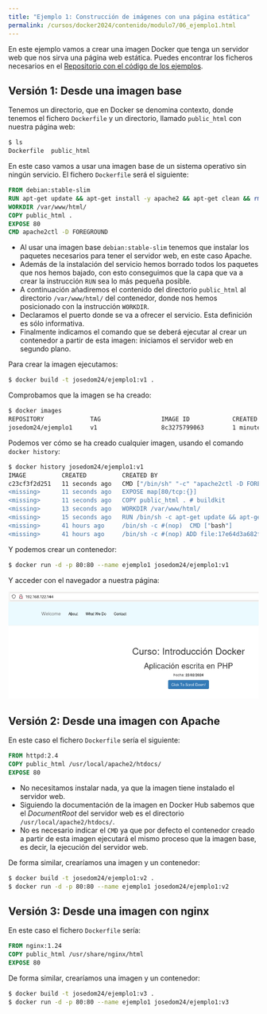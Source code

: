 ```yaml
---
title: "Ejemplo 1: Construcción de imágenes con una página estática"
permalink: /cursos/docker2024/contenido/modulo7/06_ejemplo1.html
---
```


En este ejemplo vamos a crear una imagen Docker que tenga un servidor web que nos sirva una página web estática.
Puedes encontrar los ficheros necesarios en el [Repositorio con el código de los ejemplos](https://github.com/josedom24/ejemplos_curso_docker_ow).

## Versión 1: Desde una imagen base

Tenemos un directorio, que en Docker se denomina contexto, donde tenemos el fichero `Dockerfile` y un directorio, llamado `public_html` con nuestra página web:

```bash
$ ls
Dockerfile  public_html
```

En este caso vamos a usar una imagen base de un sistema operativo sin ningún servicio. El fichero `Dockerfile` será el siguiente:

```Dockerfile
FROM debian:stable-slim
RUN apt-get update && apt-get install -y apache2 && apt-get clean && rm -rf /var/lib/apt/lists/*
WORKDIR /var/www/html/
COPY public_html .
EXPOSE 80
CMD apache2ctl -D FOREGROUND
```

* Al usar una imagen base `debian:stable-slim` tenemos que instalar los paquetes necesarios para tener el servidor web, en este caso Apache. 
* Además de la instalación del servicio hemos borrado todos los paquetes que nos hemos bajado, con esto conseguimos que la capa que va a crear la instrucción `RUN` sea lo más pequeña posible.
* A continuación añadiremos el contenido del directorio `public_html` al directorio `/var/www/html/` del contenedor, donde nos hemos posicionado con la instrucción `WORKDIR`. 
* Declaramos el puerto donde se va a ofrecer el servicio. Esta definición es sólo informativa.
* Finalmente indicamos el comando que se deberá ejecutar al crear un contenedor a partir de esta imagen: iniciamos el servidor web en segundo plano.

Para crear la imagen ejecutamos:

```bash
$ docker build -t josedom24/ejemplo1:v1 .
```

Comprobamos que la imagen se ha creado:

```bash
$ docker images
REPOSITORY             TAG                 IMAGE ID            CREATED             SIZE
josedom24/ejemplo1     v1                  8c3275799063        1 minute ago      226MB
```

Podemos ver cómo se ha creado cualquier imagen, usando el comando `docker history`:

```bash
$ docker history josedom24/ejemplo1:v1 
IMAGE          CREATED          CREATED BY                                      SIZE      COMMENT
c23cf3f2d251   11 seconds ago   CMD ["/bin/sh" "-c" "apache2ctl -D FOREGROUN…   0B        buildkit.dockerfile.v0
<missing>      11 seconds ago   EXPOSE map[80/tcp:{}]                           0B        buildkit.dockerfile.v0
<missing>      11 seconds ago   COPY public_html . # buildkit                   492kB     buildkit.dockerfile.v0
<missing>      13 seconds ago   WORKDIR /var/www/html/                          0B        buildkit.dockerfile.v0
<missing>      15 seconds ago   RUN /bin/sh -c apt-get update && apt-get ins…   112MB     buildkit.dockerfile.v0
<missing>      41 hours ago     /bin/sh -c #(nop)  CMD ["bash"]                 0B        
<missing>      41 hours ago     /bin/sh -c #(nop) ADD file:17e64d3a682fd256f…   74.8MB    
```

Y podemos crear un contenedor:

```bash
$ docker run -d -p 80:80 --name ejemplo1 josedom24/ejemplo1:v1
```

Y acceder con el navegador a nuestra página:

![ejemplo1](img/ejemplo1.png)


## Versión 2: Desde una imagen con Apache

En este caso el fichero `Dockerfile` sería el siguiente:

```Dockerfile
FROM httpd:2.4
COPY public_html /usr/local/apache2/htdocs/
EXPOSE 80
```

* No necesitamos instalar nada, ya que la imagen tiene instalado el servidor web. 
* Siguiendo la documentación de la imagen en Docker Hub sabemos que el *DocumentRoot* del servidor web es el directorio `/usr/local/apache2/htdocs/`. 
* No es necesario indicar el `CMD` ya que por defecto el contenedor creado a partir de esta imagen ejecutará el mismo proceso que la imagen base, es decir, la ejecución del servidor web.

De forma similar, crearíamos una imagen y un contenedor:

```bash
$ docker build -t josedom24/ejemplo1:v2 .
$ docker run -d -p 80:80 --name ejemplo1 josedom24/ejemplo1:v2
```

## Versión 3: Desde una imagen con nginx

En este caso el fichero `Dockerfile` sería:

```Dockerfile
FROM nginx:1.24
COPY public_html /usr/share/nginx/html
EXPOSE 80
```

De forma similar, crearíamos una imagen y un contenedor:

```bash
$ docker build -t josedom24/ejemplo1:v3 .
$ docker run -d -p 80:80 --name ejemplo1 josedom24/ejemplo1:v3
```
